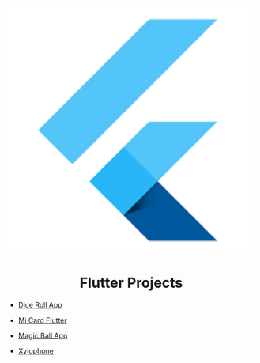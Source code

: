 <img src="./Flutter_Image.png" height = 500 width= 500 > 

<h1 style="text-align:center">Flutter Projects</h1>

- [Dice Roll App](https://github.com/vipul-2003/Flutter-Development/tree/main/dicee_app) 

- [Mi Card Flutter](https://github.com/vipul-2003/Flutter-Development/tree/main/mi_card_flutter)

- [Magic Ball App](https://github.com/vipul-2003/Flutter-Development/tree/main/magic_ball_flutter_app)

- [Xylophone](https://github.com/vipul-2003/Flutter-Development/tree/main/xylophone-flutter-master)
